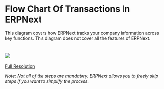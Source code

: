 # Flow Chart Of Transactions In ERPNext

This diagram covers how ERPNext tracks your company information across key
functions. This diagram does not cover all the features of ERPNext.



# ![](assets/erpnext_org/images/erpnext/overview.jpg)




[Full Resolution](/assets/erpnext_org/images/erpnext/overview.jpg)

_Note: Not all of the steps are mandatory. ERPNext allows you to freely skip
steps if you want to simplify the process._

